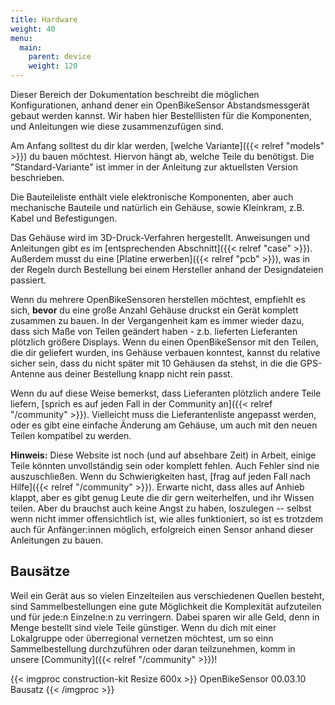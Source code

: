```yaml
---
title: Hardware
weight: 40
menu:
  main:
    parent: device
    weight: 120
---
```


Dieser Bereich der Dokumentation beschreibt die möglichen Konfigurationen,
anhand dener ein OpenBikeSensor Abstandsmessgerät gebaut werden kannst. Wir
haben hier Bestelllisten für die Komponenten, und Anleitungen wie diese
zusammenzufügen sind.

Am Anfang solltest du dir klar werden, [welche Variante]({{< relref
"models" >}}) du bauen möchtest. Hiervon hängt ab, welche Teile du
benötigst. Die "Standard-Variante" ist immer in der Anleitung zur aktuellsten
Version beschrieben.

Die Bauteileliste enthält viele elektronische Komponenten, aber auch
mechanische Bauteile und natürlich ein Gehäuse, sowie Kleinkram, z.B. Kabel und
Befestigungen.

Das Gehäuse wird im 3D-Druck-Verfahren hergestellt. Anweisungen und Anleitungen
gibt es im [entsprechenden Abschnitt]({{< relref "case" >}}). Außerdem
musst du eine [Platine erwerben]({{< relref "pcb" >}}), was in der
Regeln durch Bestellung bei einem Hersteller anhand der Designdateien passiert.

Wenn du mehrere OpenBikeSensoren herstellen möchtest, empfiehlt es sich, **bevor**
du eine große Anzahl Gehäuse druckst ein Gerät komplett zusammen zu bauen. In
der Vergangenheit kam es immer wieder dazu, dass sich Maße von Teilen geändert
haben - z.b. lieferten Lieferanten plötzlich größere Displays. Wenn du einen 
OpenBikeSensor mit den Teilen, die dir geliefert wurden, ins Gehäuse verbauen 
konntest, kannst du relative sicher sein, dass du nicht später mit 10 Gehäusen 
da stehst, in die die GPS-Antenne aus deiner Bestellung knapp nicht rein passt.

Wenn du auf diese Weise bemerkst, dass Lieferanten plötzlich andere Teile
liefern, [sprich es auf jeden Fall in der Community an]({{< relref "/community" >}}).
Vielleicht muss die Lieferantenliste angepasst werden, oder es gibt eine
einfache Änderung am Gehäuse, um auch mit den neuen Teilen kompatibel zu werden.

**Hinweis:** Diese Website ist noch (und auf absehbare Zeit) in Arbeit, einige
Teile könnten unvollständig sein oder komplett fehlen. Auch Fehler sind nie
auszuschließen.  Wenn du Schwierigkeiten hast,
[frag auf jeden Fall nach Hilfe]({{< relref "/community" >}}).
Erwarte nicht, dass alles auf Anhieb klappt, aber es gibt genug Leute die
dir gern weiterhelfen, und ihr Wissen teilen. Aber du brauchst auch keine Angst
zu haben, loszulegen -- selbst wenn nicht immer offensichtlich ist, wie alles
funktioniert, so ist es trotzdem auch für Anfänger:innen möglich, erfolgreich
einen Sensor anhand dieser Anleitungen zu bauen.

## Bausätze

Weil ein Gerät aus so vielen Einzelteilen aus verschiedenen Quellen besteht,
sind Sammelbestellungen eine gute Möglichkeit die Komplexität aufzuteilen und
für jede:n Einzelne:n zu verringern. Dabei sparen wir alle Geld, denn in Menge
bestellt sind viele Teile günstiger. Wenn du dich mit einer Lokalgruppe oder
überregional vernetzen möchtest, um so einn Sammelbestellung durchzuführen oder
daran teilzunehmen, komm in unsere [Community]({{< relref "/community" >}})!

{{< imgproc construction-kit Resize 600x >}}
OpenBikeSensor 00.03.10 Bausatz
{{< /imgproc >}}

